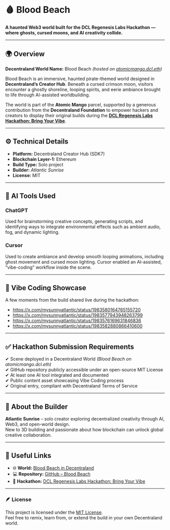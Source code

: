 # 🩸 Blood Beach  
**A haunted Web3 world built for the DCL Regenesis Labs Hackathon — where ghosts, cursed moons, and AI creativity collide.**

---

## 🌍 Overview  
**Decentraland World Name:** Blood Beach *(hosted on [atomicmango.dcl.eth](https://decentraland.org/jump/?realm=atomicmango.dcl.eth))*  

Blood Beach is an immersive, haunted pirate-themed world designed in **Decentraland’s Creator Hub**. Beneath a cursed crimson moon, visitors encounter a ghostly shoreline, looping spirits, and eerie ambiance brought to life through AI-assisted worldbuilding.  

The world is part of the **Atomic Mango** parcel, supported by a generous contribution from the **Decentraland Foundation** to empower hackers and creators to display their original builds during the **[DCL Regenesis Labs Hackathon: Bring Your Vibe](https://decentraland.org/blog/announcements/dcl-regenesis-labs-hackathon-bring-your-vibe)**.

---

## ⚙️ Technical Details  
- **Platform:** Decentraland Creator Hub (SDK7)  
- **Blockchain Layer-1:** Ethereum  
- **Build Type:** Solo project  
- **Builder:** *Atlantic Sunrise*  
- **License:** MIT  

---

## 🤖 AI Tools Used  
### ChatGPT  
Used for brainstorming creative concepts, generating scripts, and identifying ways to integrate environmental effects such as ambient audio, fog, and dynamic lighting.  

### Cursor  
Used to create ambiance and develop smooth looping animations, including ghost movement and cursed moon lighting. Cursor enabled an AI-assisted, “vibe-coding” workflow inside the scene.

---

## 🎨 Vibe Coding Showcase  
A few moments from the build shared live during the hackathon:  
- https://x.com/mysunnyatlantic/status/1983580164765155720  
- https://x.com/mysunnyatlantic/status/1983577943948263799  
- https://x.com/mysunnyatlantic/status/1983576169631846836  
- https://x.com/mysunnyatlantic/status/1983582880866410600  

---

## ✅ Hackathon Submission Requirements  
✔ Scene deployed in a Decentraland World *(Blood Beach on atomicmango.dcl.eth)*  
✔ GitHub repository publicly accessible under an open-source MIT License  
✔ At least one AI tool integrated and documented  
✔ Public content asset showcasing Vibe Coding process  
✔ Original entry, compliant with Decentraland Terms of Service  

---

## 👤 About the Builder  
**Atlantic Sunrise** – solo creator exploring decentralized creativity through AI, Web3, and open-world design.  
New to 3D building and passionate about how blockchain can unlock global creative collaboration.

---

## 🔗 Useful Links  
- 🌐 **World:** [Blood Beach in Decentraland](https://decentraland.org/jump/?realm=atomicmango.dcl.eth)  
- 💻 **Repository:** [GitHub – Blood Beach](https://github.com/atlanticsunrise/blood-beach-dcl)  
- 🏁 **Hackathon:** [DCL Regenesis Labs Hackathon: Bring Your Vibe](https://decentraland.org/blog/announcements/dcl-regenesis-labs-hackathon-bring-your-vibe)

---

### 🪶 License  
This project is licensed under the [MIT License](./LICENSE).  
Feel free to remix, learn from, or extend the build in your own Decentraland world.

